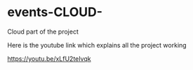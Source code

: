 # events-CLOUD-
Cloud part of the project

Here is the youtube link which explains all the project working

https://youtu.be/xLfU2teIvqk
